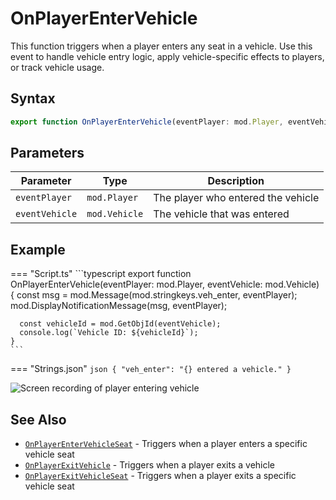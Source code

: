 # OnPlayerEnterVehicle

This function triggers when a player enters any seat in a vehicle. Use this event to handle vehicle entry logic, apply vehicle-specific effects to players, or track vehicle usage.

## Syntax

```typescript
export function OnPlayerEnterVehicle(eventPlayer: mod.Player, eventVehicle: mod.Vehicle): void;
```

## Parameters

| Parameter      | Type          | Description                        |
| -------------- | ------------- | ---------------------------------- |
| `eventPlayer`  | `mod.Player`  | The player who entered the vehicle |
| `eventVehicle` | `mod.Vehicle` | The vehicle that was entered       |

## Example

=== "Script.ts"
    ```typescript
    export function OnPlayerEnterVehicle(eventPlayer: mod.Player, eventVehicle: mod.Vehicle) {
      const msg = mod.Message(mod.stringkeys.veh_enter, eventPlayer);
      mod.DisplayNotificationMessage(msg, eventPlayer);
      
      const vehicleId = mod.GetObjId(eventVehicle);
      console.log(`Vehicle ID: ${vehicleId}`);
    }
    ```
=== "Strings.json"
    ```json
    {
      "veh_enter": "{} entered a vehicle."
    }
    ```

![Screen recording of player entering vehicle](../../img/OnPlayerEnterVehicle_example.gif)

## See Also

- [`OnPlayerEnterVehicleSeat`](./OnPlayerEnterVehicleSeat.md) - Triggers when a player enters a specific vehicle seat
- [`OnPlayerExitVehicle`](./OnPlayerExitVehicle.md) - Triggers when a player exits a vehicle
- [`OnPlayerExitVehicleSeat`](./OnPlayerExitVehicleSeat.md) - Triggers when a player exits a specific vehicle seat
